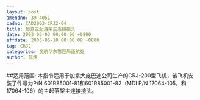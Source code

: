 ```yaml
---
layout: post
amendno: 39-4051
cadno: CAD2003-CRJ2-04
title: 检查主起落架主连接接头
date: 2003-06-03 00:00:00 +0800
effdate: 2003-06-10 00:00:00 +0800
tag: CRJ2
categories: 民航华东管理局适航处
author: 郝炜
---
```


##适用范围:
本指令适用于加拿大庞巴迪公司生产的CRJ-200型飞机，该飞机安装了件号为P/N 601R85001-81和601R85001-82（MDI P/N 17064-105，和17064-106）的主起落架主连接接头。

